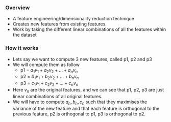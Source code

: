 ### Overview
- A feature engineering/dimensionality reduction technique
- Creates new features from existing features.
- Work by taking the different linear combinations of all the features within the dataset


### How it works
- Lets say we want to compute 3 new features, called p1, p2 and p3
- We will compute them as follow
	- p1 = $a_1v_1 + a_2v_2 + ... + a_nv_n$
	- p2 = $b_1v_1 + b_2v_2 + ... + b_nv_n$
	- p3 = $c_1v_1 + c_2v_2 + ... + c_nv_n$
- Here $v_n$ are the original features, and we can see that p1, p2, p3 are just linear combinations of all original features.
- We will have to compute $a_n, b_n, c_n$ such that they maximises the variance of the new feature and that each feature is orthogonal to the previous feature, p2 is orthogonal to p1, p3 is orthogonal to p2.




